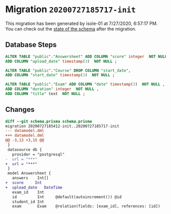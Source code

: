 # Migration `20200727185717-init`

This migration has been generated by isole-01 at 7/27/2020, 6:57:17 PM.
You can check out the [state of the schema](./schema.prisma) after the migration.

## Database Steps

```sql
ALTER TABLE "public"."Answersheet" ADD COLUMN "score" integer  NOT NULL ,
ADD COLUMN "upload_date" timestamp(3)  NOT NULL ;

ALTER TABLE "public"."Course" DROP COLUMN "start_date",
ADD COLUMN "start_date" timestamp(3)  NOT NULL ;

ALTER TABLE "public"."Exam" ADD COLUMN "date" timestamp(3)  NOT NULL ,
ADD COLUMN "duration" integer  NOT NULL ,
ADD COLUMN "title" text  NOT NULL ;
```

## Changes

```diff
diff --git schema.prisma schema.prisma
migration 20200727185412-init..20200727185717-init
--- datamodel.dml
+++ datamodel.dml
@@ -3,13 +3,15 @@
 }
 datasource db {
   provider = "postgresql"
-  url = "***"
+  url = "***"
 }
 model Answersheet {
   answers    Int[]
+  score     Int
+  upload_date   DateTime
   exam_id    Int
   id         Int     @default(autoincrement()) @id
   student_id Int
   exam       Exam    @relation(fields: [exam_id], references: [id])
```


